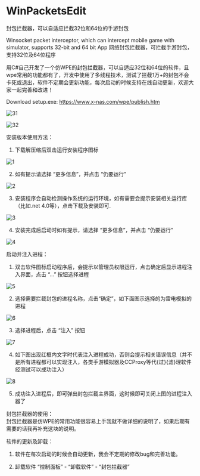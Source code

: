 # WinPacketsEdit

封包拦截器，可以自适应拦截32位和64位的手游封包

Winsocket packet interceptor, which can intercept mobile game  with simulator, supports 32-bit and 64 bit App 网络封包拦截器，可拦截手游封包，支持32位及64位程序

用C#自己开发了一个仿WPE的封包拦截器，可以自适应32位和64位的软件，且wpe常用的功能都有了，开发中使用了多线程技术，测试了拦截1万+的封包不会卡死或退出，软件不定期会更新功能，每次启动的时候支持在线自动更新，欢迎大家一起完善和改进！

Download setup.exe: https://www.x-nas.com/wpe/publish.htm


![31](https://user-images.githubusercontent.com/67667226/161363934-8ba0333c-c72c-498b-8c15-86845e03f72b.jpg)

![32](https://user-images.githubusercontent.com/67667226/161363944-e77c0b47-ac6f-4bb3-8d44-4bea6bf849c0.jpg)

安装版本使用方法：  
  1. 下载解压缩后双击运行安装程序图标 
  
  ![1](https://user-images.githubusercontent.com/67667226/161364663-ce7a01aa-f359-458c-ae9b-b7468803b19d.jpg)

  
  2. 如有提示请选择 “更多信息”，并点击 “仍要运行” 
  
  ![2](https://user-images.githubusercontent.com/67667226/161364780-101447f1-ed3e-4c76-9980-43605a45711a.jpg)

  
  3. 安装程序会自动检测操作系统的运行环境，如有需要会提示安装相关运行库（比如.net 4.0等），点击下载及安装即可.
  
  ![3](https://user-images.githubusercontent.com/67667226/161364787-0d028d2d-95b7-4771-a0f6-650542709f44.jpg)

  
  4. 安装完成后启动时如有提示，请选择 “更多信息”，并点击 “仍要运行”
    
  ![4](https://user-images.githubusercontent.com/67667226/161364794-11c37f22-39f6-4c52-86cc-0acd41a7362f.jpg)
 
启动并注入进程：
  1. 双击软件图标启动程序后，会提示以管理员权限运行，点击确定后显示进程注入界面，点击 “...” 按钮选择进程
  
  ![5](https://user-images.githubusercontent.com/67667226/161364836-3c089719-ae78-4089-ac2f-48d797600cde.jpg)

  
  2. 选择需要拦截封包的进程名称，点击“确定”，如下面图示选择的为雷电模拟的进程
  
  ![6](https://user-images.githubusercontent.com/67667226/161364842-a1c97049-296a-4bfc-ac29-9cd03679d427.jpg)

  
  3. 选择进程后，点击 “注入” 按钮
  
  ![7](https://user-images.githubusercontent.com/67667226/161364853-2c8760bd-4632-4dac-b76d-74f41a81876e.jpg)

  
  4. 如下图出现红框内文字时代表注入进程成功，否则会提示相关错误信息（并不是所有进程都可以实现注入，各类手游模拟器及CCProxy等代{过}{滤}理软件经测试可以成功注入）
  
  ![8](https://user-images.githubusercontent.com/67667226/161364857-e3a00761-866d-41f5-9cde-b2a621f335d6.jpg)

  
  5. 成功注入进程后，即可弹出封包拦截主界面，这时候即可关闭上图的进程注入器了
 
  封包拦截器的使用：  
  封包拦截器是仿WPE的常用功能很容易上手我就不做详细的说明了，如果后期有需要的话我再补充这块的说明。
  
  软件的更新及卸载：
  1. 软件在每次启动的时候会自动更新，我会不定期的修改bug和完善功能。
  
  2. 卸载软件 “控制面板” - “卸载软件” - “封包拦截器”

